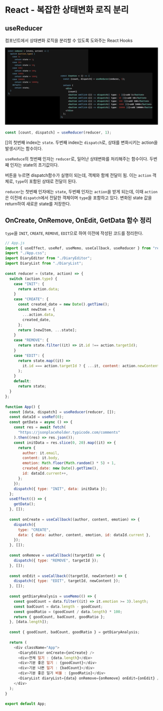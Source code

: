 # React - 복잡한 상태변화 로직 분리

## useReducer

컴포넌트에서 상태변화 로직을 분리할 수 있도록 도와주는 React Hooks

 ![](assets/2023-01-14-20-40-19-image.png)

```javascript
const [count, dispatch] = useReducer(reducer, 1);
```

[]의 첫번째 index는 `state`. 두번째 index는 `dispatch`로, 상태를 변화시키는 action을 발생시키는 함수이다.

`useReduce`의 첫번째 인자는 `reducer`로, 일어난 상태변화를 처리해주는 함수이다. 두번째 인자는 state의 초기값이다.

버튼을 누르면 dispatch함수가 실행이 되는데, 객체와 함께 전달이 됨. 이는 `action` 객체로, `type`이 포함된 상태로 전달이 된다. 

`reducer`는 첫번째 인자에는 `state`, 두번째 인자는 `action`을 받게 되는데, 이때 `action`은 이전에 `dispatch`에서 전달한 객체이며 `type`을 포함하고 있다. 변화된 state 값을 return하여 새로운 state를 저장한다.

## OnCreate, OnRemove, OnEdit, GetData 함수 정리

`type`을 `INIT`, `CREATE`, `REMOVE`, `EDIT`으로 하여 이전에 작성된 코드를 정리한다.

```javascript
// App.js
import { useEffect, useRef, useMemo, useCallback, useReducer } from "react";
import "./App.css";
import DiaryEditor from "./DiaryEditor";
import DiaryList from "./DiaryList";

const reducer = (state, action) => {
  switch (action.type) {
    case "INIT": {
      return action.data;
    }
    case "CREATE": {
      const created_date = new Date().getTime();
      const newItem = {
        ...action.data,
        created_date,
      };
      return [newItem, ...state];
    }
    case "REMOVE": {
      return state.filter((it) => it.id !== action.targetId);
    }
    case "EDIT": {
      return state.map((it) =>
        it.id === action.targetId ? { ...it, content: action.newContent } : it
      );
    }
    default:
      return state;
  }
};

function App() {
  const [data, dispatch] = useReducer(reducer, []);
  const dataId = useRef(0);
  const getData = async () => {
    const res = await fetch(
      "https://jsonplaceholder.typicode.com/comments"
    ).then((res) => res.json());
    const initData = res.slice(0, 20).map((it) => {
      return {
        author: it.email,
        content: it.body,
        emotion: Math.floor(Math.random() * 5) + 1,
        created_date: new Date().getTime(),
        id: dataId.current++,
      };
    });
    dispatch({ type: "INIT", data: initData });
  };
  useEffect(() => {
    getData();
  }, []);

  const onCreate = useCallback((author, content, emotion) => {
    dispatch({
      type: "CREATE",
      data: { data: author, content, emotion, id: dataId.current },
    });
  }, []);

  const onRemove = useCallback((targetId) => {
    dispatch({ type: "REMOVE", targetId });
  }, []);

  const onEdit = useCallback((targetId, newContent) => {
    dispatch({ type: "EDIT", targetId, newContent });
  }, []);

  const getDiaryAnalysis = useMemo(() => {
    const goodCount = data.filter((it) => it.emotion >= 3).length;
    const badCount = data.length - goodCount;
    const goodRatio = (goodCount / data.length) * 100;
    return { goodCount, badCount, goodRatio };
  }, [data.length]);

  const { goodCount, badCount, goodRatio } = getDiaryAnalysis;

  return (
    <div className="App">
      <DiaryEditor onCreate={onCreate} />
      <div>전체 일기 : {data.length}</div>
      <div>기분 좋은 일기 : {goodCount}</div>
      <div>기분 나쁜 일기 : {badCount}</div>
      <div>기분 좋은 일기 비율 : {goodRatio}</div>
      <DiaryList diaryList={data} onRemove={onRemove} onEdit={onEdit} />
    </div>
  );
}

export default App;
```
